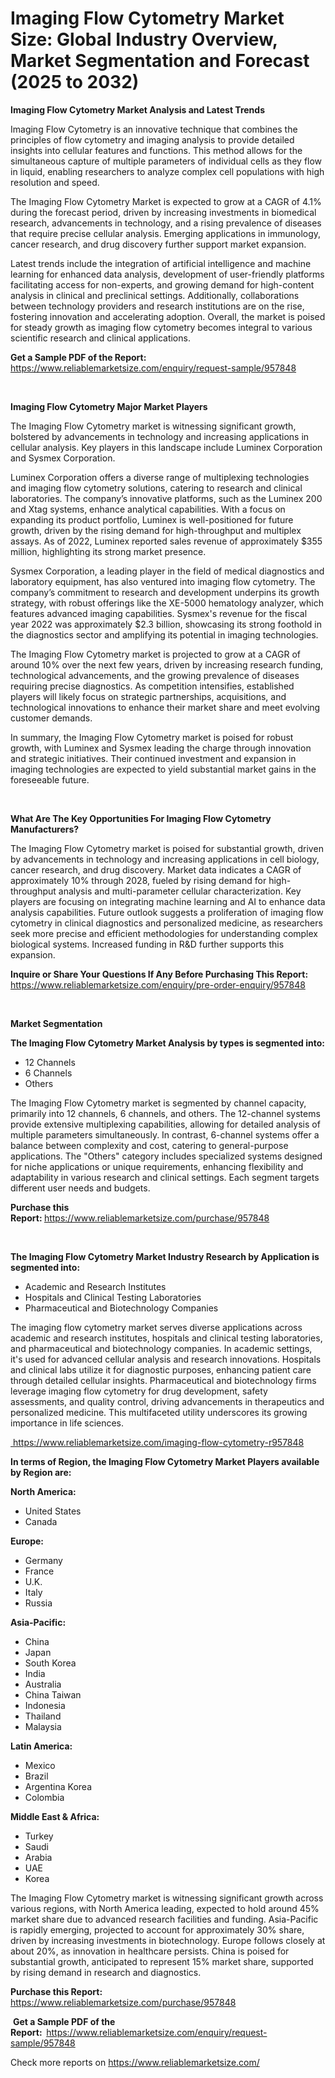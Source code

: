 <p><h1>Imaging Flow Cytometry Market Size: Global Industry Overview, Market Segmentation and Forecast (2025 to 2032)</h1></p><p><strong>Imaging Flow Cytometry Market Analysis and Latest Trends</strong></p>
<p><p>Imaging Flow Cytometry is an innovative technique that combines the principles of flow cytometry and imaging analysis to provide detailed insights into cellular features and functions. This method allows for the simultaneous capture of multiple parameters of individual cells as they flow in liquid, enabling researchers to analyze complex cell populations with high resolution and speed. </p><p>The Imaging Flow Cytometry Market is expected to grow at a CAGR of 4.1% during the forecast period, driven by increasing investments in biomedical research, advancements in technology, and a rising prevalence of diseases that require precise cellular analysis. Emerging applications in immunology, cancer research, and drug discovery further support market expansion. </p><p>Latest trends include the integration of artificial intelligence and machine learning for enhanced data analysis, development of user-friendly platforms facilitating access for non-experts, and growing demand for high-content analysis in clinical and preclinical settings. Additionally, collaborations between technology providers and research institutions are on the rise, fostering innovation and accelerating adoption. Overall, the market is poised for steady growth as imaging flow cytometry becomes integral to various scientific research and clinical applications.</p></p>
<p><strong>Get a Sample PDF of the Report:&nbsp;</strong> <a href="https://www.reliablemarketsize.com/enquiry/request-sample/957848?utm_campaign=2281&utm_medium=2&utm_source=Github&utm_content=ia&utm_term=09042025&utm_id=imaging-flow-cytometry">https://www.reliablemarketsize.com/enquiry/request-sample/957848</a></p>
<p>&nbsp;</p>
<p><strong>Imaging Flow Cytometry Major Market Players</strong></p>
<p><p>The Imaging Flow Cytometry market is witnessing significant growth, bolstered by advancements in technology and increasing applications in cellular analysis. Key players in this landscape include Luminex Corporation and Sysmex Corporation.</p><p>Luminex Corporation offers a diverse range of multiplexing technologies and imaging flow cytometry solutions, catering to research and clinical laboratories. The company’s innovative platforms, such as the Luminex 200 and Xtag systems, enhance analytical capabilities. With a focus on expanding its product portfolio, Luminex is well-positioned for future growth, driven by the rising demand for high-throughput and multiplex assays. As of 2022, Luminex reported sales revenue of approximately $355 million, highlighting its strong market presence.</p><p>Sysmex Corporation, a leading player in the field of medical diagnostics and laboratory equipment, has also ventured into imaging flow cytometry. The company’s commitment to research and development underpins its growth strategy, with robust offerings like the XE-5000 hematology analyzer, which features advanced imaging capabilities. Sysmex's revenue for the fiscal year 2022 was approximately $2.3 billion, showcasing its strong foothold in the diagnostics sector and amplifying its potential in imaging technologies.</p><p>The Imaging Flow Cytometry market is projected to grow at a CAGR of around 10% over the next few years, driven by increasing research funding, technological advancements, and the growing prevalence of diseases requiring precise diagnostics. As competition intensifies, established players will likely focus on strategic partnerships, acquisitions, and technological innovations to enhance their market share and meet evolving customer demands.</p><p>In summary, the Imaging Flow Cytometry market is poised for robust growth, with Luminex and Sysmex leading the charge through innovation and strategic initiatives. Their continued investment and expansion in imaging technologies are expected to yield substantial market gains in the foreseeable future.</p></p>
<p>&nbsp;</p>
<p><strong>What Are The Key Opportunities For Imaging Flow Cytometry Manufacturers?</strong></p>
<p><p>The Imaging Flow Cytometry market is poised for substantial growth, driven by advancements in technology and increasing applications in cell biology, cancer research, and drug discovery. Market data indicates a CAGR of approximately 10% through 2028, fueled by rising demand for high-throughput analysis and multi-parameter cellular characterization. Key players are focusing on integrating machine learning and AI to enhance data analysis capabilities. Future outlook suggests a proliferation of imaging flow cytometry in clinical diagnostics and personalized medicine, as researchers seek more precise and efficient methodologies for understanding complex biological systems. Increased funding in R&D further supports this expansion.</p></p>
<p><strong>Inquire or Share Your Questions If Any Before Purchasing This Report:</strong> <a href="https://www.reliablemarketsize.com/enquiry/pre-order-enquiry/957848?utm_campaign=2281&utm_medium=2&utm_source=Github&utm_content=ia&utm_term=09042025&utm_id=imaging-flow-cytometry">https://www.reliablemarketsize.com/enquiry/pre-order-enquiry/957848</a></p>
<p>&nbsp;</p>
<p><strong>Market Segmentation</strong></p>
<p><strong>The Imaging Flow Cytometry Market Analysis by types is segmented into:</strong></p>
<p><ul><li>12 Channels</li><li>6 Channels</li><li>Others</li></ul></p>
<p><p>The Imaging Flow Cytometry market is segmented by channel capacity, primarily into 12 channels, 6 channels, and others. The 12-channel systems provide extensive multiplexing capabilities, allowing for detailed analysis of multiple parameters simultaneously. In contrast, 6-channel systems offer a balance between complexity and cost, catering to general-purpose applications. The "Others" category includes specialized systems designed for niche applications or unique requirements, enhancing flexibility and adaptability in various research and clinical settings. Each segment targets different user needs and budgets.</p></p>
<p><strong>Purchase this Report:&nbsp;</strong><a href="https://www.reliablemarketsize.com/purchase/957848?utm_campaign=2281&utm_medium=2&utm_source=Github&utm_content=ia&utm_term=09042025&utm_id=imaging-flow-cytometry">https://www.reliablemarketsize.com/purchase/957848</a></p>
<p>&nbsp;</p>
<p><strong>The Imaging Flow Cytometry Market Industry Research by Application is segmented into:</strong></p>
<p><ul><li>Academic and Research Institutes</li><li>Hospitals and Clinical Testing Laboratories</li><li>Pharmaceutical and Biotechnology Companies</li></ul></p>
<p><p>The imaging flow cytometry market serves diverse applications across academic and research institutes, hospitals and clinical testing laboratories, and pharmaceutical and biotechnology companies. In academic settings, it's used for advanced cellular analysis and research innovations. Hospitals and clinical labs utilize it for diagnostic purposes, enhancing patient care through detailed cellular insights. Pharmaceutical and biotechnology firms leverage imaging flow cytometry for drug development, safety assessments, and quality control, driving advancements in therapeutics and personalized medicine. This multifaceted utility underscores its growing importance in life sciences.</p></p>
<p><a href="https://www.reliablemarketsize.com/imaging-flow-cytometry-r957848?utm_campaign=2281&utm_medium=2&utm_source=Github&utm_content=ia&utm_term=09042025&utm_id=imaging-flow-cytometry">&nbsp;https://www.reliablemarketsize.com/imaging-flow-cytometry-r957848</a></p>
<p><strong>In terms of Region, the Imaging Flow Cytometry Market Players available by Region are:</strong></p>
<p>
    <p> <strong> North America: </strong>
        <ul>
            <li>United States</li>
            <li>Canada</li>
        </ul>
        </p> 
    <p> <strong> Europe: </strong>
        <ul>
            <li>Germany</li>
            <li>France</li>
            <li>U.K.</li>
            <li>Italy</li>
            <li>Russia</li>
        </ul>
        </p> 
    <p> <strong> Asia-Pacific: </strong>
        <ul>
            <li>China</li>
            <li>Japan</li>
            <li>South Korea</li>
            <li>India</li>
            <li>Australia</li>
            <li>China Taiwan</li>
            <li>Indonesia</li>
            <li>Thailand</li>
            <li>Malaysia</li>
        </ul>
        </p> 
    <p> <strong> Latin America: </strong>
        <ul>
            <li>Mexico</li>
            <li>Brazil</li>
            <li>Argentina Korea</li>
            <li>Colombia</li>
        </ul>
        </p> 
    <p> <strong> Middle East & Africa: </strong>
        <ul>
            <li>Turkey</li>
            <li>Saudi</li>
            <li>Arabia</li>
            <li>UAE</li>
            <li>Korea</li>
        </ul>
    </p>
    </p>
<p><p>The Imaging Flow Cytometry market is witnessing significant growth across various regions, with North America leading, expected to hold around 45% market share due to advanced research facilities and funding. Asia-Pacific is rapidly emerging, projected to account for approximately 30% share, driven by increasing investments in biotechnology. Europe follows closely at about 20%, as innovation in healthcare persists. China is poised for substantial growth, anticipated to represent 15% market share, supported by rising demand in research and diagnostics.</p></p>
<p><strong>Purchase this Report: </strong><a href="https://www.reliablemarketsize.com/purchase/957848?utm_campaign=2281&utm_medium=2&utm_source=Github&utm_content=ia&utm_term=09042025&utm_id=imaging-flow-cytometry">https://www.reliablemarketsize.com/purchase/957848</a></p>
<p>&nbsp;<strong>Get a Sample PDF of the Report:&nbsp;&nbsp;</strong><a href="https://www.reliablemarketsize.com/enquiry/request-sample/957848?utm_campaign=2281&utm_medium=2&utm_source=Github&utm_content=ia&utm_term=09042025&utm_id=imaging-flow-cytometry">https://www.reliablemarketsize.com/enquiry/request-sample/957848</a></p>
<p><strong></strong></p>
<p>Check more reports on <a href="https://www.reliablemarketsize.com/?utm_campaign=2281&utm_medium=2&utm_source=Github&utm_content=ia&utm_term=09042025&utm_id=imaging-flow-cytometry">https://www.reliablemarketsize.com/</a></p>